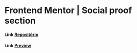 # Frontend Mentor | Social proof section

#### Link [Repositório](https://github.com/davidwilliamx/social-proof-section)

#### Link [Preview](https://davidwilliamx.github.io/social-proof-section/)